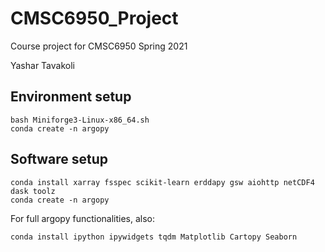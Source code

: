 # CMSC6950_Project
Course project for CMSC6950 Spring 2021

Yashar Tavakoli

## Environment setup

```
bash Miniforge3-Linux-x86_64.sh
conda create -n argopy
```

## Software setup

```
conda install xarray fsspec scikit-learn erddapy gsw aiohttp netCDF4 dask toolz
conda create -n argopy
```
For full argopy functionalities, also:

```
conda install ipython ipywidgets tqdm Matplotlib Cartopy Seaborn
```